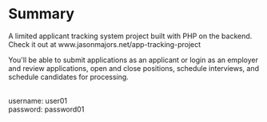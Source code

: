 <h1>Summary</h1>
A limited applicant tracking system project built with PHP on the backend. Check it out  at www.jasonmajors.net/app-tracking-project
<p>You'll be able to submit applications as an applicant or login as an employer and review applications, open and close positions, schedule interviews, and schedule candidates for processing.<p>
<br>username: user01
<br>password: password01

